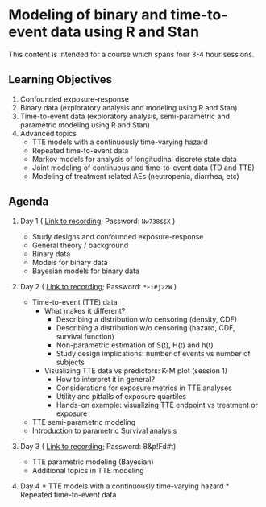 # Modeling of binary and time-to-event data using R and Stan

This content is intended for a course which spans four 3-4 hour sessions.

## Learning Objectives

1. Confounded exposure-response
2. Binary data (exploratory analysis and modeling using R and Stan)
3. Time-to-event data (exploratory analysis, semi-parametric and parametric modeling using R and Stan)
4. Advanced topics
    * TTE models with a continuously time-varying hazard
    * Repeated time-to-event data
    * Markov models for analysis of longitudinal discrete state data
    * Joint modeling of continuous and time-to-event data (TD and TTE)
    * Modeling of treatment related AEs (neutropenia, diarrhea, etc)
    


## Agenda

1. Day 1 ( [Link to recording](https://metrumrg.zoom.us/rec/share/axJg0GVfaA9PIac1_L-NDeR3MGk2zWKSb76DPEvydq-odFnX4cPJpKjCKld2vgOS.dbKlnJTeOoVcryRr); Password: `Nw738$$X` )
    * Study designs and confounded exposure-response
    * General theory / background 
    * Binary data
    * Models for binary data
    * Bayesian models for binary data
   
2. Day 2 ( [Link to recording](https://metrumrg.zoom.us/rec/share/nP4CNLd_hH-wTC8ULII3oF9nJBeIOi6G2xNHTmkwKubYgzX_g4Zr_HJXKeaeqhsC.KBM5j5EmX_xa0znd); Password: `*Fi#j2zW` )
    * Time-to-event (TTE) data
        * What makes it different?
             * Describing a distribution w/o censoring (density, CDF)
             * Describing a distribution w/o censoring (hazard, CDF, survival function)
             * Non-parametric estimation of S(t), H(t) and h(t)
             * Study design implications: number of events vs number of subjects
       * Visualizing TTE data vs predictors: K-M plot (session 1)
           * How to interpret it in general?
           * Considerations for exposure metrics in TTE analyses
           * Utility and pitfalls of exposure quartiles
           * Hands-on example: visualizing TTE endpoint vs treatment or exposure
    * TTE semi-parametric modeling
    * Introduction to parametric Survival analysis
   
3. Day 3 ( [Link to recording](https://metrumrg.zoom.us/rec/share/6gd3F7JLlAo5LuUGTvs-6jvXorPxny_l874ms7YFNLYcCqz5m1K5hbo0O_IpfF5C.XlvqcChk3SXhMxwG); Password: 8&p!Fd#t)
    * TTE parametric modeling (Bayesian)
    * Additional topics in TTE modeling
  
4. Day 4
        * TTE models with a continuously time-varying hazard
        * Repeated time-to-event data
